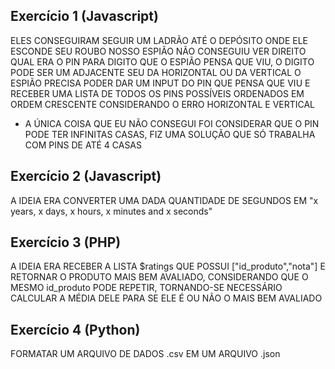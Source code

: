 ## Exercício 1 (Javascript)

ELES CONSEGUIRAM SEGUIR UM LADRÃO ATÉ O DEPÓSITO ONDE ELE ESCONDE SEU ROUBO
NOSSO ESPIÃO NÃO CONSEGUIU VER DIREITO QUAL ERA O PIN
PARA DIGITO QUE O ESPIÃO PENSA QUE VIU, O DIGITO PODE SER UM ADJACENTE SEU DA HORIZONTAL OU DA VERTICAL
O ESPIÃO PRECISA PODER DAR UM INPUT DO PIN QUE PENSA QUE VIU E RECEBER UMA LISTA DE TODOS OS PINS POSSÍVEIS ORDENADOS EM ORDEM CRESCENTE CONSIDERANDO O ERRO HORIZONTAL E VERTICAL
- A ÚNICA COISA QUE EU NÃO CONSEGUI FOI CONSIDERAR QUE O PIN PODE TER INFINITAS CASAS, FIZ UMA SOLUÇÃO QUE SÓ TRABALHA COM PINS DE ATÉ 4 CASAS

## Exercício 2 (Javascript)

A IDEIA ERA CONVERTER UMA DADA QUANTIDADE DE SEGUNDOS EM "x years, x days, x hours, x minutes and x seconds" 

## Exercício 3 (PHP)

A IDEIA ERA RECEBER A LISTA $ratings QUE POSSUI ["id_produto","nota"] E RETORNAR O PRODUTO MAIS BEM AVALIADO, CONSIDERANDO QUE O MESMO id_produto PODE REPETIR,
TORNANDO-SE NECESSÁRIO CALCULAR A MÉDIA DELE PARA SE ELE É OU NÃO O MAIS BEM AVALIADO

## Exercício 4 (Python)

FORMATAR UM ARQUIVO DE DADOS .csv EM UM ARQUIVO .json
